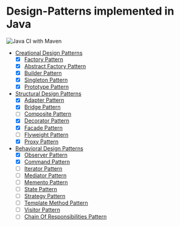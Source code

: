 # Design-Patterns implemented in Java

![Java CI with Maven](https://github.com/smzerehpoush/design-patterns/workflows/Java%20CI%20with%20Maven/badge.svg)
- [Creational Design Patterns](src/main/java/creational)
    - [X] [Factory Pattern](src/main/java/creational/factory)
    - [X] [Abstract Factory Pattern](src/main/java/creational/abstract_factory)
    - [X] [Builder Pattern](src/main/java/creational/builder)
    - [X] [Singleton Pattern](src/main/java/creational/singleton)
    - [X] [Prototype Pattern](src/main/java/creational/prototype)
- [Structural Design Patterns](src/main/java/structural)
    - [x] [Adapter Pattern](src/main/java/structural/adapter)
    - [x] [Bridge Pattern](src/main/java/structural/bridge)
    - [ ] [Composite Pattern](src/main/java/structural/composite)
    - [x] [Decorator Pattern](src/main/java/structural/decorator)
    - [x] [Facade Pattern](src/main/java/structural/facade)
    - [ ] [Flyweight Pattern](src/main/java/structural/flyweight)
    - [x] [Proxy Pattern](src/main/java/structural/proxy)
- [Behavioral Design Patterns](src/main/java/behavioral)
    - [x] [Observer Pattern](src/main/java/behavioral/observer)
    - [x] [Command Pattern](src/main/java/behavioral/command)
    - [ ] [Iterator Pattern](src/main/java/behavioral/iterator)
    - [ ] [Mediator Pattern](src/main/java/behavioral/mediator)
    - [ ] [Memento Pattern](src/main/java/behavioral/memento)
    - [ ] [State Pattern](src/main/java/behavioral/state)
    - [ ] [Strategy Pattern](src/main/java/behavioral/strategy)
    - [ ] [Template Method Pattern](src/main/java/behavioral/template_method)
    - [ ] [Visitor Pattern](src/main/java/behavioral/visitor)
    - [ ] [Chain Of Responsibilities Pattern](src/main/java/behavioral/chain_of_responsibilites)
